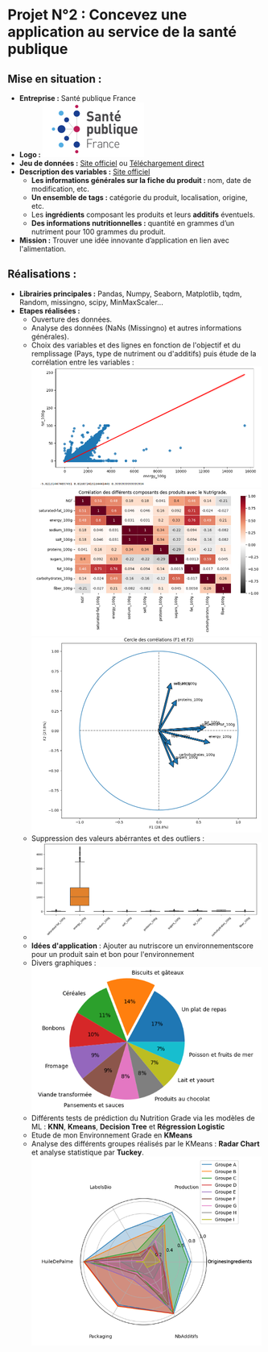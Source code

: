 # Projet N°2 : Concevez une application au service de la santé publique

## Mise en situation :
- **Entreprise :** Santé publique France
- **Logo :** ![Logo](PhotosReadme/LogoP2.png)
- **Jeu de données :** [Site officiel](https://world.openfoodfacts.org/) ou [Téléchargement direct](https://s3-eu-west-1.amazonaws.com/static.oc-static.com/prod/courses/files/Parcours_data_scientist/Projet+-+Donn%C3%A9es+%C3%A9ducatives/Projet+Python_Dataset_Edstats_csv.zip)
- **Description des variables :** [Site officiel](https://world.openfoodfacts.org/data/data-fields.txt)
    - **Les informations générales sur la fiche du produit :** nom, date de modification, etc.
    - **Un ensemble de tags :** catégorie du produit, localisation, origine, etc.
    - Les **ingrédients** composant les produits et leurs **additifs** éventuels.
    - **Des informations nutritionnelles :** quantité en grammes d’un nutriment pour 100 grammes du produit. 
- **Mission :** Trouver une idée innovante d’application en lien avec l'alimentation.

## Réalisations :
- **Librairies principales :** Pandas, Numpy, Seaborn, Matplotlib, tqdm, Random, missingno, scipy, MinMaxScaler...
- **Etapes réalisées :**
    - Ouverture des données.
    - Analyse des données (NaNs (Missingno) et autres informations générales).
    - Choix des variables et des lignes en fonction de l'objectif et du remplissage (Pays, type de nutriment ou d'additifs) puis étude de la corrélation entre les variables :
      ![Corrélation](PhotosReadme/Correlation.png)
      ![Heatmap](PhotosReadme/Heatmap.png)
      ![CercleCor](PhotosReadme/CercleCorr.png)
    - Suppression des valeurs abérrantes et des outliers :
    - ![Outliers](PhotosReadme/Outliers.png) 
    - **Idées d'application** : Ajouter au nutriscore un environnementscore pour un produit sain et bon pour l'environnement
    - Divers graphiques :
      ![Pie](PhotosReadme/Pie.png)
    - Différents tests de prédiction du Nutrition Grade via les modèles de ML : **KNN**, **Kmeans**, **Decision Tree** et **Régression Logistic**
    - Etude de mon Environnement Grade en **KMeans**
    - Analyse des différents groupes réalisés par le KMeans : **Radar Chart** et analyse statistique par **Tuckey**.
      ![Radar](PhotosReadme/Radar.png)




    



